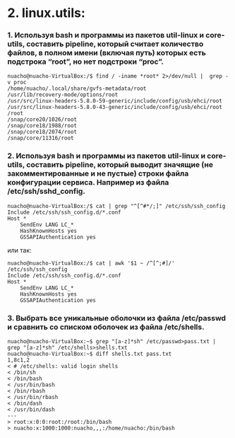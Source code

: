 
# 2. linux.utils:


### 1. Используя bash и программы из пакетов util-linux и core-utils, составить pipeline, который считает количество файлов, в полном имени (включая путь) которых есть подстрока “root”, но нет подстроки “proc”.

```
nuacho@nuacho-VirtualBox:/$ find / -iname *root* 2>/dev/null |  grep -v proc
/home/nuacho/.local/share/gvfs-metadata/root
/usr/lib/recovery-mode/options/root
/usr/src/linux-headers-5.8.0-59-generic/include/config/usb/ehci/root
/usr/src/linux-headers-5.8.0-43-generic/include/config/usb/ehci/root
/root
/snap/core20/1026/root
/snap/core18/1988/root
/snap/core18/2074/root
/snap/core/11316/root

```


### 2. Используя bash и программы из пакетов util-linux и core-utils, составить pipeline, который выводит значящие (не закомментированные и не пустые) строки файла конфигурации сервиса. Например из файла /etc/ssh/sshd_config.

```
nuacho@nuacho-VirtualBox:/$ cat | grep "^[^#*/;]" /etc/ssh/ssh_config 
Include /etc/ssh/ssh_config.d/*.conf
Host *
    SendEnv LANG LC_*
    HashKnownHosts yes
    GSSAPIAuthentication yes
```
или так:

```
nuacho@nuacho-VirtualBox:/$ cat | awk '$1 ~ /^[^;#]/' /etc/ssh/ssh_config 
Include /etc/ssh/ssh_config.d/*.conf
Host *
    SendEnv LANG LC_*
    HashKnownHosts yes
    GSSAPIAuthentication yes
```

### 3. Выбрать все уникальные оболочки из файла /etc/passwd и сравнить со списком оболочек из файла /etc/shells.

```
nuacho@nuacho-VirtualBox:~$ grep "[a-z]*sh" /etc/passwd>pass.txt | grep "[a-z]*sh" /etc/shells>shells.txt
nuacho@nuacho-VirtualBox:~$ diff shells.txt pass.txt
1,8c1,2
< # /etc/shells: valid login shells
< /bin/sh
< /bin/bash
< /usr/bin/bash
< /bin/rbash
< /usr/bin/rbash
< /bin/dash
< /usr/bin/dash
---
> root:x:0:0:root:/root:/bin/bash
> nuacho:x:1000:1000:nuacho,,,:/home/nuacho:/bin/bash

```

